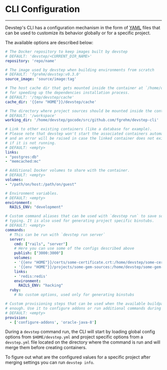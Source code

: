 # CLI Configuration
-------------------

Devstep's CLI has a configuration mechanism in the form of [YAML](http://www.yaml.org/)
files that can be used to customize its behavior globally or for a specific project.

The available options are described below:

```yaml
# The Docker repository to keep images built by devstep
# DEFAULT: 'devstep/<CURRENT_DIR_NAME>'
repository: 'repo/name'

# The image used by devstep when building environments from scratch
# DEFAULT: 'fgrehm/devstep:v0.3.0'
source_image: 'source/image:tag'

# The host cache dir that gets mounted inside the container at `/home/devstep/cache`
# for speeding up the dependencies installation process.
# DEFAULT: '/tmp/devstep/cache'
cache_dir: '{{env "HOME"}}/devstep/cache'

# The directory where project sources should be mounted inside the container.
# DEFAULT: '/workspace'
working_dir: '/home/devstep/gocode/src/github.com/fgrehm/devstep-cli'

# Link to other existing containers (like a database for example).
# Please note that devstep won't start the associated containers automatically
# and an error will be raised in case the linked container does not exist or
# if it is not running.
# DEFAULT: <empty>
links:
- "postgres:db"
- "memcached:mc"

# Additional Docker volumes to share with the container.
# DEFAULT: <empty>
volumes:
- "/path/on/host:/path/on/guest"

# Environment variables.
# DEFAULT: <empty>
environment:
  RAILS_ENV: "development"

# Custom command aliases that can be used with `devstep run` to save some
# typing. It is also used for generating project specific binstubs.
# DEFAULT: <empty>
commands:
  # This can be run with `devstep run server`
  server:
    cmd: ["rails", "server"]
    # Here you can use some of the configs described above
    publish: ["3000:3000"]
    volumes:
    - '{{env "HOME"}}/certs/some-certificate.crt:/home/devstep/some-certificate.crt'
    - '{{env "HOME"}}/projects/some-gem-sources:/home/devstep/some-gem-sources'
    links:
    - 'redis:redis'
    environment:
      RAILS_ENV: "hacking"
  ruby:
    # No custom options, used only for generating binstubs

# Custom provisioning steps that can be used when the available buildpacks are not
# enough. Use it to configure addons or run additional commands during the build.
# DEFAULT: <empty>
provision:
  - ['configure-addons', 'oracle-java-8']
```

During a `devstep` command run, the CLI will start by loading global config
options from `$HOME/devstep.yml` and project specific options from a `devstep.yml`
file located on the directory where the command is run and will merge them before
creating containers.

To figure out what are the configured values for a specific project after
merging settings you can run `devstep info`.
